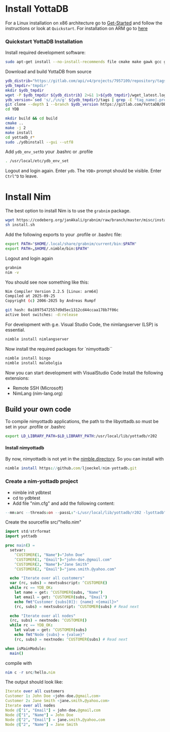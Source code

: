 # Install YottaDB
For a Linux installation on x86 architecture go to [Get-Started](https://yottadb.com/product/get-started/#your-linux-system)
and follow the instructions or look at `Quickstart`. For installation on ARM go to [here](installation_yottadb.md)

### Quickstart YottaDB Installation
Install required development software:
```bash
sudo apt-get install --no-install-recommends file cmake make gawk gcc git curl tcsh libjansson4 {libconfig,libelf,libicu,libncurses,libreadline,libjansson,libssl}-dev binutils ca-certificates
```

Download and build YottaDB from source
```bash
ydb_distrib="https://gitlab.com/api/v4/projects/7957109/repository/tags"
ydb_tmpdir='tmpdir'
mkdir $ydb_tmpdir
wget -P $ydb_tmpdir ${ydb_distrib} 2>&1 1>${ydb_tmpdir}/wget_latest.log
ydb_version=`sed 's/,/\n/g' ${ydb_tmpdir}/tags | grep -E "tag_name|.pro.tgz" | grep -B 1 ".pro.tgz" | grep "tag_name" | sort -r | head -1 | cut -d'"' -f6`
git clone --depth 1 --branch $ydb_version https://gitlab.com/YottaDB/DB/YDB.git
cd YDB
```
```bash
mkdir build && cd build
cmake ..
make -j 2
make install
cd yottadb_r*
sudo ./ydbinstall --gui --utf8
```

Add `ydb_env_set`to your .bashrc or .profile
```bash
. /usr/local/etc/ydb_env_set
```

Logout and login again.
Enter `ydb`.
The `YDB>` prompt should be visible.
Enter `Ctrl^D` to leave.


# Install Nim
The best option to install Nim is to use the `grabnim` package.
```bash
wget https://codeberg.org/janAkali/grabnim/raw/branch/master/misc/install.sh
sh install.sh
```
Add the following exports to your .profile or .bashrc file:
```bash
export PATH="$HOME/.local/share/grabnim/current/bin:$PATH"
export PATH=„$HOME/.nimble/bin:$PATH"
````

Logout and login again
```bash
grabnim
nim -v
```
You should see now something like this:
```bash
Nim Compiler Version 2.2.5 [Linux: arm64]
Compiled at 2025-09-25
Copyright (c) 2006-2025 by Andreas Rumpf

git hash: 0a18975472557d9d5ec1312cd44ccaa178b7f06c
active boot switches: -d:release
```
For development with g.e. Visual Studio Code, the nimlangserver (LSP) is essential.
```bash
nimble install nimlangserver
```

Now install the required packages for `nimyottadb``
```bash
nimble install bingo
nimble install malebolgia
```
Now you can start development with VisualStudio Code
Install the following extensions:
- Remote SSH (Microsoft)
- NimLang (nim-lang.org)

## Build your own code
To compile nimyottadb applications, the path to the libyottadb.so must be set in your .profile or .bashrc
```bash
export LD_LIBRARY_PATH=$LD_LIBRARY_PATH:/usr/local/lib/yottadb/r202
```

#### Install nimyottadb
By now, nimyottadb is not yet in the [nimble.directory](https://nimble.directory/). So you can install with
```nim
nimble install https://github.com/ljoeckel/nim-yottadb.git
```

### Create a nim-yottadb project
- nimble init ydbtest
- cd to ydbtest
- Add file "nim.cfg" and add the following content:
```nim
--mm:arc --threads:on --passL:"-L/usr/local/lib/yottadb/r202 -lyottadb"
```

Create the sourcefile src/"hello.nim"
```nim
import std/strformat
import yottadb

proc main() =
  setvar:
    ^CUSTOMER(1, "Name")="John Doe"
    ^CUSTOMER(1, "Email")="john-doe.@gmail.com"
    ^CUSTOMER(2, "Name")="Jane Smith"
    ^CUSTOMER(2, "Email")="jane.smith.@yahoo.com"

  echo "Iterate over all customers"
  var (rc, subs) = nextsubscript: ^CUSTOMER()
  while rc == YDB_OK:
    let name = get: ^CUSTOMER(subs, "Name")
    let email = get: ^CUSTOMER(subs, "Email")
    echo fmt"Customer {subs[0]}: {name} <{email}>"
    (rc, subs) = nextsubscript: ^CUSTOMER(subs) # Read next

  echo "Iterate over all nodes"
  (rc, subs) = nextnode: ^CUSTOMER()
  while rc == YDB_OK:
    let value = get: ^CUSTOMER(subs)
    echo fmt"Node {subs} = {value}"
    (rc, subs) = nextnode: ^CUSTOMER(subs) # Read next

when isMainModule:
  main()
```
compile with
```nim
nim c -r src/hello.nim
````

The output should look like:
```nim
Iterate over all customers
Customer 1: John Doe <john-doe.@gmail.com>
Customer 2: Jane Smith <jane.smith.@yahoo.com>
Iterate over all nodes
Node @["1", "Email"] = john-doe.@gmail.com
Node @["1", "Name"] = John Doe
Node @["2", "Email"] = jane.smith.@yahoo.com
Node @["2", "Name"] = Jane Smith
```